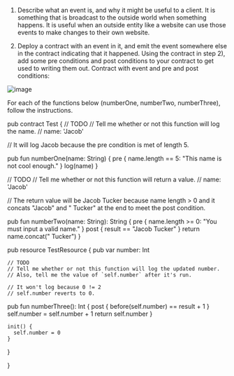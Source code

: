 1. Describe what an event is, and why it might be useful to a client. It is something that is broadcast to the outside world when something happens. It is useful when an outside entity like a website can use those events to make changes to their own website.


2. Deploy a contract with an event in it, and emit the event somewhere else in the contract indicating that it happened.
Using the contract in step 2), add some pre conditions and post conditions to your contract to get used to writing them out.
Contract with event and pre and post conditions:

![image](https://user-images.githubusercontent.com/26511703/170854845-dea3118e-1d1e-44b9-95b8-9da6e44fbf1d.png)


For each of the functions below (numberOne, numberTwo, numberThree), follow the instructions.

pub contract Test {
  // TODO
  // Tell me whether or not this function will log the name.
  // name: 'Jacob'

  // It will log Jacob because the pre condition is met of length 5.

pub fun numberOne(name: String) {
    pre {
      name.length == 5: "This name is not cool enough."
    }
    log(name)
  }

  // TODO
  // Tell me whether or not this function will return a value.
  // name: 'Jacob'
  
  // The return value will be Jacob Tucker because name length > 0 and it concats "Jacob" and " Tucker" at the end to meet the post condition.
  
  pub fun numberTwo(name: String): String {
    pre {
      name.length >= 0: "You must input a valid name."
    }
    post {
      result == "Jacob Tucker"
    }
    return name.concat(" Tucker")
  }

  pub resource TestResource {
    pub var number: Int

    // TODO
    // Tell me whether or not this function will log the updated number.
    // Also, tell me the value of `self.number` after it's run.
    
    // It won't log because 0 != 2
    // self.number reverts to 0.

pub fun numberThree(): Int {
      post {
        before(self.number) == result + 1
      }
      self.number = self.number + 1
      return self.number
    }

    init() {
      self.number = 0
    }

  }

}
